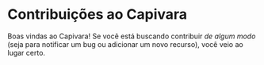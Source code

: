 # Contribuições ao Capivara

Boas vindas ao Capivara! Se você está buscando contribuir _de algum modo_ (seja para notificar um bug ou adicionar um novo recurso), você veio ao lugar certo.
